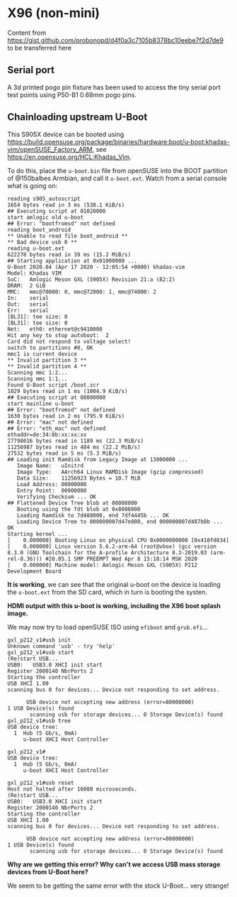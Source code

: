 #  X96 (non-mini)

Content from https://gist.github.com/probonopd/d4f0a3c7105b8378bc10eebe7f2d7de9 to be transferred here

## Serial port

A 3d printed pogo pin fixture has been used to access the tiny serial port test points using P50-B1 0.68mm pogo pins.

## Chainloading upstream U-Boot
This S905X device can be booted using https://build.opensuse.org/package/binaries/hardware:boot/u-boot:khadas-vim/openSUSE_Factory_ARM, see https://en.opensuse.org/HCL:Khadas_Vim.

To do this, place the `u-boot.bin` file from openSUSE into the BOOT partition of @150balbes Armbian, and call it `u-boot.ext`. Watch from a serial console what is going on:

```
reading s905_autoscript
1654 bytes read in 3 ms (538.1 KiB/s)
## Executing script at 01020000
start amlogic old u-boot
## Error: "bootfromsd" not defined
reading boot_android
** Unable to read file boot_android **
** Bad device usb 0 **
reading u-boot.ext
622278 bytes read in 39 ms (15.2 MiB/s)
## Starting application at 0x01000000 ...
U-Boot 2020.04 (Apr 17 2020 - 12:05:54 +0000) khadas-vim
Model: Khadas VIM
SoC:   Amlogic Meson GXL (S905X) Revision 21:a (82:2)
DRAM:  2 GiB
MMC:   mmc@70000: 0, mmc@72000: 1, mmc@74000: 2
In:    serial
Out:   serial
Err:   serial
[BL31]: tee size: 0
[BL31]: tee size: 0
Net:   eth0: ethernet@c9410000
Hit any key to stop autoboot:  2 
Card did not respond to voltage select!
switch to partitions #0, OK
mmc1 is current device
** Invalid partition 3 **
** Invalid partition 4 **
Scanning mmc 1:2...
Scanning mmc 1:1...
Found U-Boot script /boot.scr
1029 bytes read in 1 ms (1004.9 KiB/s)
## Executing script at 08000000
start mainline u-boot
## Error: "bootfromsd" not defined
1630 bytes read in 2 ms (795.9 KiB/s)
## Error: "mac" not defined
## Error: "eth_mac" not defined
ethaddr=de:34:8b:xx:xx:xx
27798016 bytes read in 1189 ms (22.3 MiB/s)
11256987 bytes read in 484 ms (22.2 MiB/s)
27532 bytes read in 5 ms (5.3 MiB/s)
## Loading init Ramdisk from Legacy Image at 13000000 ...
   Image Name:   uInitrd
   Image Type:   AArch64 Linux RAMDisk Image (gzip compressed)
   Data Size:    11256923 Bytes = 10.7 MiB
   Load Address: 00000000
   Entry Point:  00000000
   Verifying Checksum ... OK
## Flattened Device Tree blob at 08008000
   Booting using the fdt blob at 0x8008000
   Loading Ramdisk to 7d488000, end 7df4445b ... OK
   Loading Device Tree to 000000007d47e000, end 000000007d487b8b ... OK
Starting kernel ...
[    0.000000] Booting Linux on physical CPU 0x0000000000 [0x410fd034]
[    0.000000] Linux version 5.6.2-arm-64 (root@vbox) (gcc version 8.3.0 (GNU Toolchain for the A-profile Architecture 8.3-2019.03 (arm-rel-8.36))) #20.05.1 SMP PREEMPT Wed Apr 8 15:18:14 MSK 2020
[    0.000000] Machine model: Amlogic Meson GXL (S905X) P212 Development Board
```

__It is working__, we can see that the original u-boot on the device is loading the `u-boot.ext` from the SD card, which in turn is booting the systen.

__HDMI output with this u-boot is working, including the X96 boot splash image.__

We may now try to load openSUSE ISO using `efiboot` and `grub.efi`...

```
gxl_p212_v1#usb init
Unknown command 'usb' - try 'help'
gxl_p212_v1#usb start
(Re)start USB...
USB0:   USB3.0 XHCI init start
Register 2000140 NbrPorts 2
Starting the controller
USB XHCI 1.00
scanning bus 0 for devices... Device not responding to set address.

      USB device not accepting new address (error=80000000)
1 USB Device(s) found
       scanning usb for storage devices... 0 Storage Device(s) found
gxl_p212_v1#usb tree
USB device tree:
  1  Hub (5 Gb/s, 0mA)
     u-boot XHCI Host Controller 
   
gxl_p212_v1#
USB device tree:
  1  Hub (5 Gb/s, 0mA)
     u-boot XHCI Host Controller 
   
gxl_p212_v1#usb reset
Host not halted after 16000 microseconds.
(Re)start USB...
USB0:   USB3.0 XHCI init start
Register 2000140 NbrPorts 2
Starting the controller
USB XHCI 1.00
scanning bus 0 for devices... Device not responding to set address.

      USB device not accepting new address (error=80000000)
1 USB Device(s) found
       scanning usb for storage devices... 0 Storage Device(s) found
```

__Why are we getting this error? Why can't we access USB mass storage devices from U-Boot here?__

We seem to be getting the same error with the stock U-Boot... very strange!
